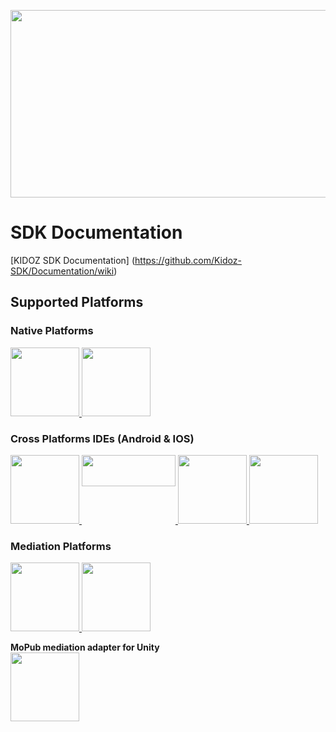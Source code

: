 [<img src="https://cdn.kidoz.net/wordpress/kidoz_small.gif" width="533px" height="300px">](https://www.youtube.com/watch?v=-ljFjRn7jeM)

# SDK Documentation


[KIDOZ SDK Documentation] (https://github.com/Kidoz-SDK/Documentation/wiki)



## Supported Platforms
### Native Platforms
<a href="https://github.com/Kidoz-SDK/KIDOZ_Android_SDK_Example-Android-Studio">
  <img src="https://raw.githubusercontent.com/wiki/KIDOZ-SDK/Documentation/images/android.png" width="110px"/>
</a>
<a href="https://github.com/Kidoz-SDK/KIDOZ_iOS_SDK_New_Example">
  <img src="https://raw.githubusercontent.com/wiki/KIDOZ-SDK/Documentation/images/ios.png" width="110px"/>
</a>

### Cross Platforms IDEs (Android & IOS)
<a href="https://github.com/Kidoz-SDK/KIDOZ_Air_SDK_Example">
  <img src="https://raw.githubusercontent.com/wiki/KIDOZ-SDK/Documentation/images/adobe_air.jpg" width="110px"/>
</a>
<a href="https://docs.coronalabs.com/plugin/kidoz/index.html">
  <img src="https://cdn.kidoz.net/sdk/GITHUB_GRAPHICS/KIDOZ_SDK_Documentaions/corona_logo_orange_tr_2x.png" width="150px" height="50px" align="top"/>
</a>
<a href="https://github.com/Kidoz-SDK/Documentation/wiki/Unity">
  <img src="https://raw.githubusercontent.com/wiki/KIDOZ-SDK/Documentation/images/unity.png" width="110px"/>
</a>
<a href="https://enhance.co/documentation">
  <img src="https://cdn.kidoz.net/sdk/GITHUB_GRAPHICS/KIDOZ_SDK_Documentaions/Enhance.png" width="110px"/>
</a>

### Mediation Platforms
<a href="https://github.com/Kidoz-SDK/MoPub-Adapter">
  <img src="https://cdn.kidoz.net/media/MobPub3.png" width="110px"/>
</a>
<a href="https://github.com/Kidoz-SDK/KIDOZ_ADMOB_ADAPTER">
  <img src="https://cdn.kidoz.net/media/Admob.png" width="110px"/>
</a>

**MoPub mediation adapter for Unity**
</br>
<a href="https://github.com/Kidoz-SDK/KIDOZ_MOPUB_UNITY_ADAPTER">
  <img src="https://cdn.kidoz.net/media/MobPub3.png" width="110px"/>
</a>
